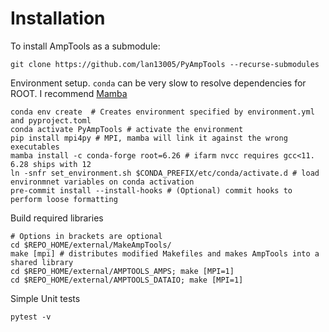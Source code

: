 # Installation

To install AmpTools as a submodule:

```shell
git clone https://github.com/lan13005/PyAmpTools --recurse-submodules
```

Environment setup. `conda` can be very slow to resolve dependencies for ROOT. I recommend [Mamba](https://github.com/conda-forge/miniforge#mambaforge)

```shell
conda env create  # Creates environment specified by environment.yml and pyproject.toml
conda activate PyAmpTools # activate the environment
pip install mpi4py # MPI, mamba will link it against the wrong executables
mamba install -c conda-forge root=6.26 # ifarm nvcc requires gcc<11. 6.28 ships with 12
ln -snfr set_environment.sh $CONDA_PREFIX/etc/conda/activate.d # load environmnet variables on conda activation
pre-commit install --install-hooks # (Optional) commit hooks to perform loose formatting
```

Build required libraries

```shell
# Options in brackets are optional
cd $REPO_HOME/external/MakeAmpTools/
make [mpi] # distributes modified Makefiles and makes AmpTools into a shared library
cd $REPO_HOME/external/AMPTOOLS_AMPS; make [MPI=1]
cd $REPO_HOME/external/AMPTOOLS_DATAIO; make [MPI=1]
```

Simple Unit tests

```shell
pytest -v
```
